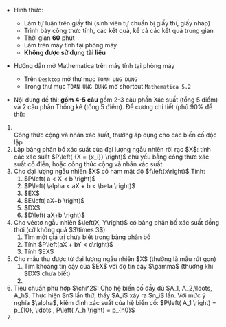 * Hình thức:
  + Làm tự luận trên giấy thi (sinh viên tự chuẩn bị giấy thi, giấy nháp)
  + Trình bày công thức tính, các kết quả, kể cả các kết quả trung gian
  + Thời gian **60** phút
  + Làm trên máy tính tại phòng máy
  + **Không được sử dụng tài liệu**
  
* Hướng dẫn mở Mathematica trên máy tính tại phòng máy
  + Trên `Desktop` mở thư mục `TOAN UNG DUNG`
  + Trong thư mục `TOAN UNG DUNG` mở shortcut `Mathematica 5.2`

* Nội dung đề thi: **gồm 4-5 câu** gồm 2-3 câu phần Xác suất (tổng 5 điểm) và 2 câu phần Thống kê (tổng 5 điểm). Đề cương chi tiết (phủ 90% đề thi):
<ol>
<li></li> Công thức cộng và nhân xác suất, thường áp dụng cho các biến cố độc lập
<li>Lập bảng phân bố xác suất của đại lượng ngẫu nhiên rời rạc $X$: tính các xác suất $P\left( {X = {x_i}} \right)$  chủ yếu bằng công thức xác suất cổ điển, hoặc công thức cộng và nhân xác suất</li>

<li>Cho đại lượng ngẫu nhiên $X$ có hàm mật độ $f\left(x\right)$ Tính: 
  <ol>
  <li>$P\left( a < X < b \right)$</li>
  <li>$P\left( \alpha < aX + b < \beta \right)$</li>
  <li>$EX$</li>
  <li>$E\left( aX+b \right)$</li>
  <li>$DX$</li>
  <li>$D\left( aX+b \right)$</li>
  </ol>
</li>

<li>Cho véctơ ngẫu nhiên $\left(X, Y\right)$ có bảng phân bố xác suất đồng thời (cỡ không quá $3\times 3$)
  <ol>
  <li>Tìm một giá trị chưa biết trong bảng phân bố</li>
  <li>Tính $P\left(aX + bY < c\right)$</li>
  <li>Tính $EX$</li>
  </ol>
</li>

<li>Cho mẫu thu được từ đại lượng ngẫu nhiên $X$ (thường là mẫu rút gọn)
  <ol>
    <li>Tìm khoảng tin cậy của $EX$ với độ tin cậy $\gamma$ (thường khi $DX$ chưa biết)</li>
    <li></li>
  </ol>
  
</li>
<li>Tiêu chuẩn phù hợp $\chi^2$: Cho hệ biến cố đầy đủ $A_1, A_2,\ldots, A_h$. Thực hiện $n$ lần thử, thấy $A_i$ xảy ra $n_i$ lần. Với mức ý nghĩa $\alpha$, kiểm định xác suất của hệ biến cố: $P\left( A_1 \right) = p_{10}, \ldots , P\left( A_h \right) = p_{h0}$
  
</li>
<li></li>

